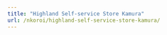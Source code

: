 ```yaml
---
title: "Highland Self-service Store Kamura"
url: /nkoroi/highland-self-service-store-kamura/
---
```

